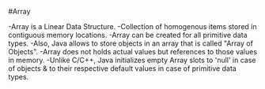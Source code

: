 #Array

-Array is a Linear Data Structure.
-Collection of homogenous items stored in contiguous memory locations.
-Array can be created for all primitive data types.
-Also, Java allows to store objects in an array that is called "Array of Objects".
-Array does not holds actual values but references to those values in memory.
-Unlike C/C++, Java initializes empty Array slots to 'null' in case of objects & to their respective default values in case of primitive data types.